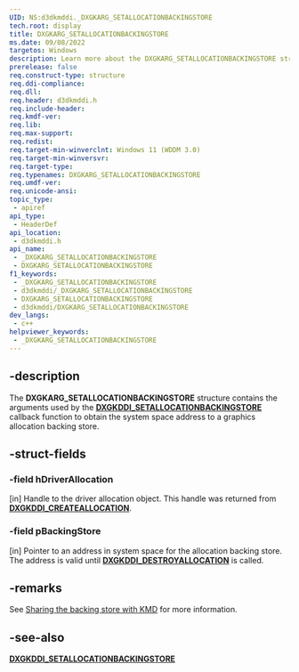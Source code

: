```yaml
---
UID: NS:d3dkmddi._DXGKARG_SETALLOCATIONBACKINGSTORE
tech.root: display
title: DXGKARG_SETALLOCATIONBACKINGSTORE
ms.date: 09/08/2022
targetos: Windows
description: Learn more about the DXGKARG_SETALLOCATIONBACKINGSTORE structure.
prerelease: false
req.construct-type: structure
req.ddi-compliance: 
req.dll: 
req.header: d3dkmddi.h
req.include-header: 
req.kmdf-ver: 
req.lib: 
req.max-support: 
req.redist: 
req.target-min-winverclnt: Windows 11 (WDDM 3.0)
req.target-min-winversvr: 
req.target-type: 
req.typenames: DXGKARG_SETALLOCATIONBACKINGSTORE
req.umdf-ver: 
req.unicode-ansi: 
topic_type:
 - apiref
api_type:
 - HeaderDef
api_location:
 - d3dkmddi.h
api_name:
 - _DXGKARG_SETALLOCATIONBACKINGSTORE
 - DXGKARG_SETALLOCATIONBACKINGSTORE
f1_keywords:
 - _DXGKARG_SETALLOCATIONBACKINGSTORE
 - d3dkmddi/_DXGKARG_SETALLOCATIONBACKINGSTORE
 - DXGKARG_SETALLOCATIONBACKINGSTORE
 - d3dkmddi/DXGKARG_SETALLOCATIONBACKINGSTORE
dev_langs:
 - c++
helpviewer_keywords:
 - _DXGKARG_SETALLOCATIONBACKINGSTORE
---
```


## -description

The **DXGKARG_SETALLOCATIONBACKINGSTORE** structure contains the arguments used by the [**DXGKDDI_SETALLOCATIONBACKINGSTORE**](nc-d3dkmddi-dxgkddi_setallocationbackingstore.md) callback function to obtain the system space address to a graphics allocation backing store.

## -struct-fields

### -field hDriverAllocation

[in] Handle to the driver allocation object. This handle was returned from [**DXGKDDI_CREATEALLOCATION**](nc-d3dkmddi-dxgkddi_createallocation.md).

### -field pBackingStore

[in] Pointer to an address in system space for the allocation backing store. The address is valid until [**DXGKDDI_DESTROYALLOCATION**](/windows-hardware/drivers/ddi/d3dkmddi/nc-d3dkmddi-dxgkddi_destroyallocation) is called.

## -remarks

See [Sharing the backing store with KMD](sharing-backing-store-with-kmd) for more information.

## -see-also

[**DXGKDDI_SETALLOCATIONBACKINGSTORE**](nc-d3dkmddi-dxgkddi_setallocationbackingstore.md)
